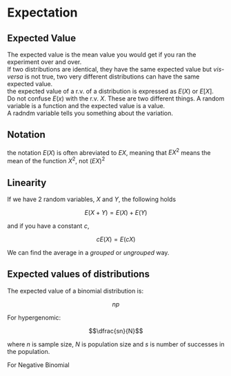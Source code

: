 # Expectation
## Expected Value
The expected value is the mean value you would get if you ran the experiment over and over.  
If two distributions are identical, they have the same expected value but *vis-versa* is not true, two very different distributions can have the same expected value.  
the expected value of a r.v. of a distribution is expressed as $E(X)$ or $E[X]$.  
Do not confuse $E(x)$ with the r.v. $X$.  These are two different things.  A random variable is a function and the expected value is a value.  
A radndm variable tells you something about the variation.  
## Notation
the notation $E(X)$ is often abreviated to $EX$, meaning that $EX^2$ means the mean of the function $X^2$, not $(EX)^2$
## Linearity
If we have $2$ random variables, $X$ and $Y$, the following holds
```math
E(X+Y) = E(X) + E(Y)
```
and if you have a constant $c$, 
```math
cE(X) = E(cX)
```
We can find the average in a *grouped* or *ungrouped* way.  
## Expected values of distributions
The expected value of a binomial distribution is:
```math
np
```
For hypergenomic:
```math
\dfrac{sn}{N}
```
where $n$ is sample size, $N$ is population size and $s$ is number of successes in the population.

For Negative Binomial

